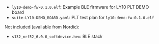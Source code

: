 - `ly10-demo-fw-0.1.0.elf`: Example BLE firmware for LY10 PLT DEMO board
- `suite-LY10-DEMO_BOARD.yaml`: PLT test plan for `ly10-demo-fw-0.1.0.elf`

Not included (available from Nordic):

- `s132_nrf52_6.0.0_softdevice.hex`: BLE stack
